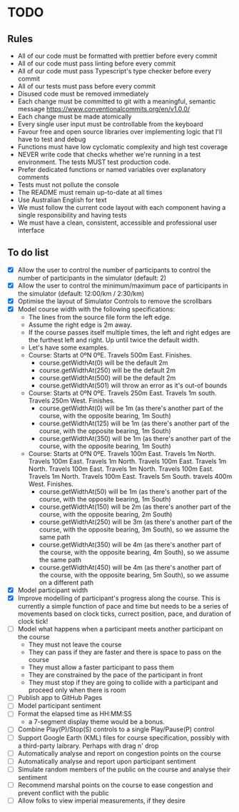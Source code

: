 # TODO

## Rules

- All of our code must be formatted with prettier before every commit
- All of our code must pass linting before every commit
- All of our code must pass Typescript's type checker before every commit
- All of our tests must pass before every commit
- Disused code must be removed immediately
- Each change must be committed to git with a meaningful, semantic message <https://www.conventionalcommits.org/en/v1.0.0/>
- Each change must be made atomically
- Every single user input must be controllable from the keyboard
- Favour free and open source libraries over implementing logic that I'll have to test and debug
- Functions must have low cyclomatic complexity and high test coverage
- NEVER write code that checks whether we're running in a test environment. The tests MUST test production code.
- Prefer dedicated functions or named variables over explanatory comments
- Tests must not pollute the console
- The README must remain up-to-date at all times
- Use Australian English for text
- We must follow the current code layout with each component having a single responsibility and having tests
- We must have a clean, consistent, accessible and professional user interface

## To do list

- [x] Allow the user to control the number of participants to control the number of participants in the simulator (default: 2)
- [x] Allow the user to control the minimum/maximum pace of participants in the simulator (default: 12:00/km / 2:30/km)
- [x] Optimise the layout of Simulator Controls to remove the scrollbars
- [x] Model course width with the following specifications:
  - The lines from the source file form the left edge.
  - Assume the right edge is 2m away.
  - If the course passes itself multiple times, the left and right edges are the furthest left and right. Up until twice the default width.
  - Let's have some examples.
  - Course: Starts at 0ºN 0ºE. Travels 500m East. Finishes.
    - course.getWidthAt(0) will be the default 2m
    - course.getWidthAt(250) will be the default 2m
    - course.getWidthAt(500) will be the default 2m
    - course.getWidthAt(501) will throw an error as it's out-of bounds
  - Course: Starts at 0ºN 0ºE. Travels 250m East. Travels 1m south. Travels 250m West. Finishes.
    - course.getWidthAt(0) will be 1m (as there's another part of the course, with the opposite bearing, 1m South)
    - course.getWidthAt(125) will be 1m (as there's another part of the course, with the opposite bearing, 1m South)
    - course.getWidthAt(350) will be 1m (as there's another part of the course, with the opposite bearing, 1m South)
  - Course: Starts at 0ºN 0ºE. Travels 100m East. Travels 1m North. Travels 100m East. Travels 1m North. Travels 100m East. Travels 1m North. Travels 100m East. Travels 1m North. Travels 100m East. Travels 1m North. Travels 100m East. Travels 5m South. travels 400m West. Finishes.
    - course.getWidthAt(50) will be 1m (as there's another part of the course, with the opposite bearing, 1m South)
    - course.getWidthAt(150) will be 2m (as there's another part of the course, with the opposite bearing, 2m South)
    - course.getWidthAt(250) will be 3m (as there's another part of the course, with the opposite bearing, 3m South), so we assume the same path
    - course.getWidthAt(350) will be 4m (as there's another part of the course, with the opposite bearing, 4m South), so we assume the same path
    - course.getWidthAt(450) will be 4m (as there's another part of the course, with the opposite bearing, 5m South), so we assume on a different path
- [x] Model participant width
- [x] Improve modelling of participant's progress along the course. This is currently a simple function of pace and time but needs to be a series of movements based on clock ticks, currect position, pace, and duration of clock tick!
- [ ] Model what happens when a participant meets another participant on the course
  - They must not leave the course
  - They can pass if they are faster and there is space to pass on the course
  - They must allow a faster participant to pass them
  - They are constrained by the pace of the participant in front
  - They must stop if they are going to collide with a participant and proceed only when there is room
- [ ] Publish app to GitHub Pages
- [ ] Model participant sentiment
- [ ] Format the elapsed time as HH:MM:SS
  - a 7-segment display theme would be a bonus.
- [ ] Combine Play(P)/Stop(S) controls to a single Play/Pause(P) control
- [ ] Support Google Earth (KML) files for course specification, possibly with a third-party laibrary. Perhaps with drag n' drop
- [ ] Automatically analyse and report on congestion points on the course
- [ ] Automatically analyse and report upon participant sentiment
- [ ] Simulate random members of the public on the course and analyse their sentiment
- [ ] Recommend marshal points on the course to ease congestion and prevent conflict with the public
- [ ] Allow folks to view imperial measurements, if they desire

